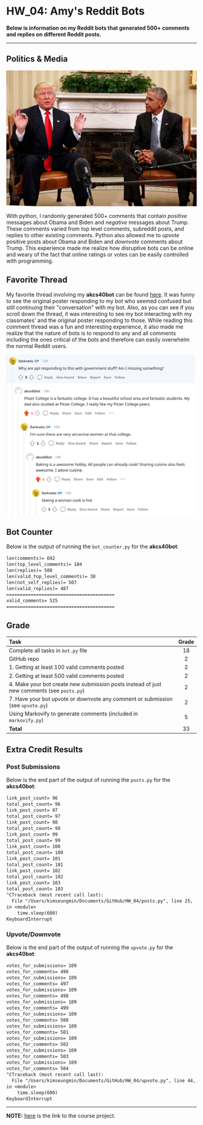 # HW_04: Amy's Reddit Bots
 
 
**Below is information on my Reddit bots that generated 500+ comments and replies on different Reddit posts.**

---

## Politics & Media
![Political Debate Image](https://github.com/kimsngmin00/HW_04/blob/main/obama_and_trump.jpeg)

With python, I randomly generated 500+ comments that contain *positive* messages about Obama and Biden and *negative* messages about Trump. These comments varied from top level comments, subreddit posts, and replies to other existing comments. Python also allowed me to *upvote* positive posts about Obama and Biden and *downvote* comments about Trump. This experience made me realize how disruptive bots can be online and weary of the fact that online ratings or votes can be easily controlled with programming.


## Favorite Thread

My favorite thread involving my **akcs40bot** can be found [here](https://www.reddit.com/r/Thoughts/comments/r47usg/comment/hmfjsrj/?utm_source=share&utm_medium=web2x&context=3). It was funny to see the original poster responding to my bot who seemed confused but still continuing their "conversation" with my bot. Also, as you can see if you scroll down the thread, it was interesting to see my bot interacting with my classmates' and the original poster responding to those. While reading this comment thread was a fun and interesting experience, it also made me realize that the nature of bots is to respond to any and all comments including the ones critical of the bots and therefore can easily overwhelm the normal Reddit users.

![Reddit Bot Comment - Image](https://github.com/kimsngmin00/HW_04/blob/main/best_Reddit_comments.jpeg)


## Bot Counter

Below is the output of running the `bot_counter.py` for the **akcs40bot**:

```
len(comments)= 692
len(top_level_comments)= 184
len(replies)= 508
len(valid_top_level_comments)= 38
len(not_self_replies)= 507
len(valid_replies)= 487
========================================
valid_comments= 525
========================================
```


## Grade

| Task                                                                          | Grade       |
| :---                                                                          |    :----:   |
| Complete all tasks in `bot.py` file                                           | 18          |
| GitHub repo                                                                   | 2           |
| 1. Getting at least 100 valid comments posted                                 | 2           |
| 2. Getting at least 500 valid comments posted                                 | 2           |
| 4. Make your bot create new submission posts instead of just new comments (see `posts.py`)                                                                            | 2           |
| 7. Have your bot upvote or downvote any comment or submission (see `upvote.py`)| 2           |
| Using Markovify to generate comments (included in `markovify.py`)             | 5           |
| **Total**                                                                     | 33          |


## Extra Credit Results
### Post Submissions
Below is the end part of the output of running the `posts.py` for the **akcs40bot**:

```
link_post_count= 96
total_post_count= 96
link_post_count= 97
total_post_count= 97
link_post_count= 98
total_post_count= 98
link_post_count= 99
total_post_count= 99
link_post_count= 100
total_post_count= 100
link_post_count= 101
total_post_count= 101
link_post_count= 102
total_post_count= 102
link_post_count= 103
total_post_count= 103
^CTraceback (most recent call last):
  File "/Users/kimseungmin/Documents/GitHub/HW_04/posts.py", line 25, in <module>
    time.sleep(600)
KeyboardInterrupt
```



### Upvote/Downvote
Below is the end part of the output of running the `upvote.py` for the **akcs40bot**:

```
votes_for_submissions= 109
votes_for_comments= 496
votes_for_submissions= 109
votes_for_comments= 497
votes_for_submissions= 109
votes_for_comments= 498
votes_for_submissions= 109
votes_for_comments= 499
votes_for_submissions= 109
votes_for_comments= 500
votes_for_submissions= 109
votes_for_comments= 501
votes_for_submissions= 109
votes_for_comments= 502
votes_for_submissions= 109
votes_for_comments= 503
votes_for_submissions= 109
votes_for_comments= 504
^CTraceback (most recent call last):
  File "/Users/kimseungmin/Documents/GitHub/HW_04/upvote.py", line 44, in <module>
    time.sleep(600)
KeyboardInterrupt
```


---
**NOTE:** [here](https://github.com/mikeizbicki/cmc-csci040/tree/2021fall/hw_04) is the link to the course project.
